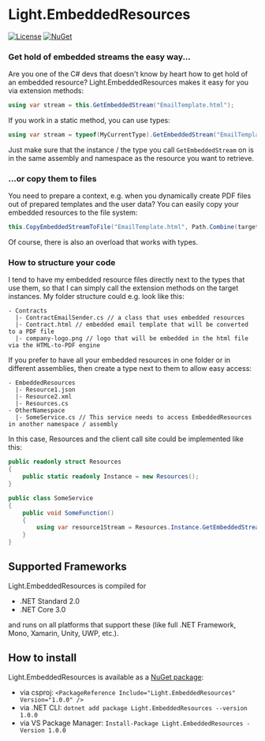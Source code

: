 # Light.EmbeddedResources

[![License](https://img.shields.io/badge/License-MIT-green.svg?style=for-the-badge)](https://github.com/feO2x/Light.EmbeddedResources/blob/master/LICENSE)
[![NuGet](https://img.shields.io/badge/NuGet-1.0.0-blue.svg?style=for-the-badge)](https://www.nuget.org/packages/Light.EmbeddedResources/)

### Get hold of embedded streams the easy way...

Are you one of the C# devs that doesn't know by heart how to get hold of an embedded resource? Light.EmbeddedResources makes it easy for you via extension methods:

```csharp
using var stream = this.GetEmbeddedStream("EmailTemplate.html");
```

If you work in a static method, you can use types:

```csharp
using var stream = typeof(MyCurrentType).GetEmbeddedStream("EmailTemplate.html");
```

Just make sure that the instance / the type you call `GetEmbeddedStream` on is in the same assembly and namespace as the resource you want to retrieve.

### ...or copy them to files

You need to prepare a context, e.g. when you dynamically create PDF files out of prepared templates and the user data? You can easily copy your embedded resources to the file system:

```csharp
this.CopyEmbeddedStreamToFile("EmailTemplate.html", Path.Combine(targetDirectory, "template.html"));
```

Of course, there is also an overload that works with types.

### How to structure your code

I tend to have my embedded resource files directly next to the types that use them, so that I can simply call the extension methods on the target instances. My folder structure could e.g. look like this:

```
- Contracts
  |- ContractEmailSender.cs // a class that uses embedded resources
  |- Contract.html // embedded email template that will be converted to a PDF file
  |- company-logo.png // logo that will be embedded in the html file via the HTML-to-PDF engine
```

If you prefer to have all your embedded resources in one folder or in different assemblies, then create a type next to them to allow easy access:

```
- EmbeddedResources
  |- Resource1.json
  |- Resource2.xml
  |- Resources.cs
- OtherNamespace
  |- SomeService.cs // This service needs to access EmbeddedResources in another namespace / assembly
```

In this case, Resources and the client call site could be implemented like this:
```csharp
public readonly struct Resources
{
    public static readonly Instance = new Resources();
}

public class SomeService
{
    public void SomeFunction()
    {
        using var resource1Stream = Resources.Instance.GetEmbeddedStream("Resource1.json");
    }
}
```

## Supported Frameworks

Light.EmbeddedResources is compiled for

- .NET Standard 2.0
- .NET Core 3.0

and runs on all platforms that support these (like full .NET Framework, Mono, Xamarin, Unity, UWP, etc.).

## How to install

Light.EmbeddedResources is available as a [NuGet package](https://www.nuget.org/packages/Light.EmbeddedResources/):

- via csproj: `<PackageReference Include="Light.EmbeddedResources" Version="1.0.0" />`
- via .NET CLI: `dotnet add package Light.EmbeddedResources --version 1.0.0`
- via VS Package Manager: `Install-Package Light.EmbeddedResources -Version 1.0.0`
